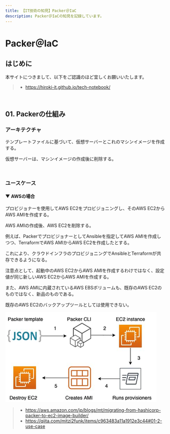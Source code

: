 ```yaml
---
title: 【IT技術の知見】Packer＠IaC
description: Packer＠IaCの知見を記録しています。
---
```


# Packer＠IaC

## はじめに

本サイトにつきまして、以下をご認識のほど宜しくお願いいたします。

> - https://hiroki-it.github.io/tech-notebook/

<br>

## 01. Packerの仕組み

### アーキテクチャ

テンプレートファイルに基づいて、仮想サーバーとこれのマシンイメージを作成する。

仮想サーバーは、マシンイメージの作成後に削除する。

<br>

### ユースケース

#### ▼ AWSの場合

プロビジョナーを使用してAWS EC2をプロビジョニングし、そのAWS EC2からAWS AMIを作成する。

AWS AMIの作成後、AWS EC2を削除する。

例えば、PackerでプロビジョナーとしてAnsibleを指定してAWS AMIを作成しつつ、TerraformでAWS AMIからAWS EC2を作成したとする。

これにより、クラウドインフラのプロビジョニングでAnsibleとTerraformが共存できるようになる。

注意点として、起動中のAWS EC2からAWS AMIを作成するわけではなく、設定値が同じ新しいAWS EC2からAWS AMIを作成する。

また、AWS AMIに内蔵されているAWS EBSボリュームも、既存のAWS EC2のものではなく、新品のものである。

既存のAWS EC2のバックアップツールとしては使用できない。

![packer_aws](https://raw.githubusercontent.com/hiroki-it/tech-notebook-images/master/images/packer_aws.png)

> - https://aws.amazon.com/jp/blogs/mt/migrating-from-hashicorp-packer-to-ec2-image-builder/
> - https://qiita.com/mitzi2funk/items/c963483a11a1912e3c44#01-2-use-case

<br>
